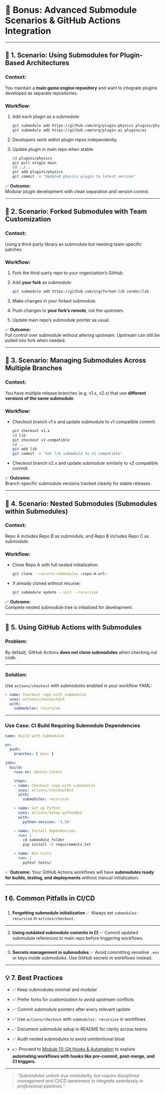 # 🎁 **Bonus: Advanced Submodule Scenarios & GitHub Actions Integration**

---

## 📝 **1. Scenario: Using Submodules for Plugin-Based Architectures**

### **Context:**

You maintain a **main game engine repository** and want to integrate plugins developed as separate repositories.

### **Workflow:**

1. Add each plugin as a submodule:

    ```bash
    git submodule add https://github.com/org/plugin-physics plugins/physics
    git submodule add https://github.com/org/plugin-ai plugins/ai
    ```

2. Developers work within plugin repos independently.

3. Update plugin in main repo when stable:

    ```bash
    cd plugins/physics
    git pull origin main
    cd ../..
    git add plugins/physics
    git commit -m "Updated physics plugin to latest version"
    ```

✅ **Outcome:**  
Modular plugin development with clean separation and version control.

---

## 📝 **2. Scenario: Forked Submodules with Team Customization**

### **Context:**

Using a third-party library as submodule but needing team-specific patches.

### **Workflow:**

1. Fork the third-party repo to your organization’s GitHub.

2. Add **your fork** as submodule:

    ```bash
    git submodule add https://github.com/org/forked-lib vendor/lib
    ```

3. Make changes in your forked submodule.

4. Push changes to **your fork’s remote**, not the upstream.

5. Update main repo’s submodule pointer as usual.

✅ **Outcome:**  
Full control over submodule without altering upstream. Upstream can still be pulled into fork when needed.

---

## 📝 **3. Scenario: Managing Submodules Across Multiple Branches**

### **Context:**

You have multiple release branches (e.g. v1.x, v2.x) that use **different versions of the same submodule**.

### **Workflow:**

- Checkout branch v1.x and update submodule to v1 compatible commit:

    ```bash
    git checkout v1.x
    cd lib
    git checkout v1-compatible
    cd ..
    git add lib
    git commit -m "Set lib submodule to v1 compatible"
    ```

- Checkout branch v2.x and update submodule similarly to v2 compatible commit.

✅ **Outcome:**  
Branch-specific submodule versions tracked cleanly for stable releases.

---

## 📝 **4. Scenario: Nested Submodules (Submodules within Submodules)**

### **Context:**

Repo A includes Repo B as submodule, and Repo B includes Repo C as submodule.

### **Workflow:**

- Clone Repo A with full nested initialization:

    ```bash
    git clone --recurse-submodules <repo-A-url>
    ```

- If already cloned without recurse:

    ```bash
    git submodule update --init --recursive
    ```

✅ **Outcome:**  
Complete nested submodule tree is initialized for development.

---

## 🔧 **5. Using GitHub Actions with Submodules**

### **Problem:**  
By default, GitHub Actions **does not clone submodules** when checking out code.

---

### **Solution:**

Use `actions/checkout` with submodules enabled in your workflow YAML:

```yaml
- name: Checkout repo with submodules
  uses: actions/checkout@v4
  with:
    submodules: recursive
````

---

### **Use Case: CI Build Requiring Submodule Dependencies**

```yaml
name: Build with Submodules

on:
  push:
    branches: [ main ]

jobs:
  build:
    runs-on: ubuntu-latest

    steps:
    - name: Checkout repo with submodules
      uses: actions/checkout@v4
      with:
        submodules: recursive

    - name: Set up Python
      uses: actions/setup-python@v4
      with:
        python-version: '3.10'

    - name: Install dependencies
      run: |
        cd submodule_folder
        pip install -r requirements.txt

    - name: Run tests
      run: |
        pytest tests/
```

✅ **Outcome:**
Your GitHub Actions workflows will have **submodules ready for builds, testing, and deployments** without manual initialization.

---

## ❗ **6. Common Pitfalls in CI/CD**

1. **Forgetting submodule initialization**
   ✅ Always set `submodules: recursive` in `actions/checkout`.

---

2. **Using outdated submodule commits in CI**
   ✅ Commit updated submodule references to main repo before triggering workflows.

---

3. **Secrets management in submodules**
   ✅ Avoid committing sensitive `.env` or keys inside submodules. Use GitHub secrets in workflows instead.

---

## 💡 **7. Best Practices**

* ✅ Keep submodules minimal and modular
* ✅ Prefer forks for customization to avoid upstream conflicts
* ✅ Commit submodule pointers after every relevant update
* ✅ Use `actions/checkout` with `submodules: recursive` in workflows
* ✅ Document submodule setup in README for clarity across teams
* ✅ Audit nested submodules to avoid unintentional bloat

* 👉 Proceed to [Module 13: Git Hooks & Automation](../13_git_hooks/README.md) to explore **automating workflows with hooks like pre-commit, post-merge, and CI triggers**.
---

> *“Submodules unlock true modularity, but require disciplined management and CI/CD awareness to integrate seamlessly in professional pipelines.”*


